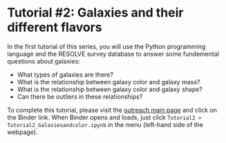 # Tutorial #2: Galaxies and their different flavors

In the first tutorial of this series, you will use the Python programming language and the RESOLVE survey database to answer some fundemental questions about galaxies:
* What types of galaxies are there?
* What is the relationship between galaxy color and galaxy mass?
* What is the relationship between galaxy color and galaxy shape?
* Can there be outliers in these relationships?

To complete this tutorial, please visit the [outreach main page](https://github.com/resolvesurvey/outreach/tree/main) and click on the Binder link. When Binder opens and loads, just click `Tutorial2 > Tutorial2_Galaxiesandcolor.ipynb` in the menu (left-hand side of the webpage).
